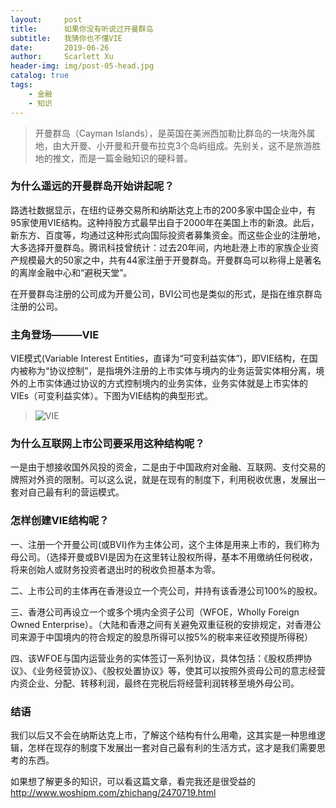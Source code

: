 ```yaml
---
layout:     post
title:      如果你没有听说过开曼群岛
subtitle:   我猜你也不懂VIE
date:       2019-06-26
author:     Scarlett Xu
header-img: img/post-05-head.jpg
catalog: true
tags:
    - 金融
    - 知识
---
```



> 开曼群岛（Cayman Islands），是英国在美洲西加勒比群岛的一块海外属地，由大开曼、小开曼和开曼布拉克3个岛屿组成。先别关，这不是旅游胜地的推文，而是一篇金融知识的硬科普。

### 为什么遥远的开曼群岛开始讲起呢？

路透社数据显示，在纽约证券交易所和纳斯达克上市的200多家中国企业中，有95家使用VIE结构。这种持股方式最早出自于2000年在美国上市的新浪。此后，新东方、百度等，均通过这种形式向国际投资者募集资金。而这些企业的注册地，大多选择开曼群岛。腾讯科技曾统计：过去20年间，内地赴港上市的家族企业资产规模最大的50家之中，共有44家注册于开曼群岛。开曼群岛可以称得上是著名的离岸金融中心和“避税天堂”。

在开曼群岛注册的公司成为开曼公司，BVI公司也是类似的形式，是指在维京群岛注册的公司。

### 主角登场———VIE

VIE模式(Variable Interest Entities，直译为“可变利益实体”)，即VIE结构，在国内被称为“协议控制”，是指境外注册的上市实体与境内的业务运营实体相分离，境外的上市实体通过协议的方式控制境内的业务实体，业务实体就是上市实体的VIEs（可变利益实体）。下图为VIE结构的典型形式。

> ![VIE](https:/ScarlettXuH.github.io/img/VIE.jpg)

### 为什么互联网上市公司要采用这种结构呢？

一是由于想接收国外风投的资金，二是由于中国政府对金融、互联网、支付交易的牌照对外资的限制。可以这么说，就是在现有的制度下，利用税收优惠，发展出一套对自己最有利的营运模式。

### 怎样创建VIE结构呢？

一、注册一个开曼公司(或BVI)作为主体公司，这个主体是用来上市的，我们称为母公司。（选择开曼或BVI是因为在这里转让股权所得，基本不用缴纳任何税收，将来创始人或财务投资者退出时的税收负担基本为零。

二、上市公司的主体再在香港设立一个壳公司，并持有该香港公司100%的股权。

三、香港公司再设立一个或多个境内全资子公司（WFOE，Wholly Foreign Owned Enterprise）。（大陆和香港之间有关避免双重征税的安排规定，对香港公司来源于中国境内的符合规定的股息所得可以按5%的税率来征收预提所得税）

四、该WFOE与国内运营业务的实体签订一系列协议，具体包括：《股权质押协议》、《业务经营协议》、《股权处置协议》等，使其可以按照外资母公司的意志经营内资企业、分配、转移利润，最终在完税后将经营利润转移至境外母公司。

### 结语

我们以后又不会在纳斯达克上市，了解这个结构有什么用嘞，这其实是一种思维逻辑，怎样在现存的制度下发展出一套对自己最有利的生活方式，这才是我们需要思考的东西。

如果想了解更多的知识，可以看这篇文章，看完我还是很受益的 http://www.woshipm.com/zhichang/2470719.html
